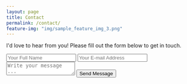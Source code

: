 ```yaml
---
layout: page
title: Contact
permalink: /contact/
feature-img: "img/sample_feature_img_3.png"
---
```


I'd love to hear from you! Please fill out the form below to get in touch. 

<form action="https://getsimpleform.com/messages?form_api_token=f2535c4a85177e51c2701d3119e15668" method="post">
  <!-- the redirect_to is optional, the form will redirect to the referrer on submission -->
  <input type='hidden' name='redirect_to' value='https://lgreen1133.github.io/thank-you/' />
  <input type='text' name='name' placeholder='Your Full Name' />
  <input type='email' name='email' placeholder='Your E-mail Address' />
  <textarea name='message' placeholder='Write your message ...'></textarea>
  <input type='submit' value='Send Message' />
</form>